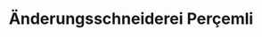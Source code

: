 ---
title: "Änderungsschneiderei Perçemli"
url: /darmstadt/aenderungsschneiderei-percemli/
shop: Schneiderei
---